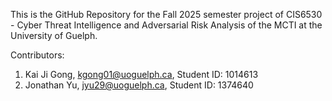 This is the GitHub Repository for the Fall 2025 semester project of CIS6530 - Cyber Threat Intelligence and Adversarial Risk Analysis of the MCTI at the University of Guelph.

Contributors:<br>
1. Kai Ji Gong, kgong01@uoguelph.ca, Student ID: 1014613
2. Jonathan Yu, jyu29@uoguelph.ca, Student ID: 1374640
